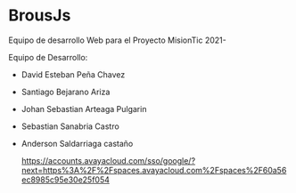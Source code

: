 # BrousJs
Equipo de desarrollo Web para el Proyecto MisionTic 2021-

Equipo de Desarrollo:

- David Esteban Peña Chavez
- Santiago Bejarano Ariza
- Johan Sebastian Arteaga Pulgarin
- Sebastian Sanabria Castro
- Anderson Saldarriaga castaño

	https://accounts.avayacloud.com/sso/google/?next=https%3A%2F%2Fspaces.avayacloud.com%2Fspaces%2F60a56ec8985c95e30e25f054
